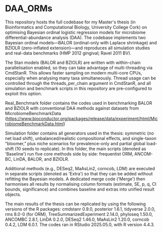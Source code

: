 # DAA_ORMs
This repository hosts the full codebase for my Master's thesis (in Bioinformatics and Computational Biology, University College Cork) on optimising Bayesian ordinal logistic regression models for microbiome differential-abundance analysis (DAA). The codebase implements two Bayesian ordinal models—BALOR (ordinal-only with Laplace shrinkage) and BZIOLR (zero-inflated extension)—and reproduces all simulation studies and real-data benchmarks (HMP 2012 gingival; Ravel 2011 BV).

The Stan models (BALOR and BZIOLR) are written with within-chain parallelisation enabled, so they can take advantage of multi-threading via CmdStanR. This allows faster sampling on modern multi-core CPUs, especially when analysing many taxa simultaneously. Thread usage can be controlled through the threads_per_chain argument in CmdStanR, and all simulation and benchmark scripts in this repository are pre-configured to exploit this option.

Real_Benchmark folder contains the codes used in benchmarking BALOR and BZIOLR with conventional DAA methods against datasets from MicrobiomeBenchmarkData (https://www.bioconductor.org/packages/release/data/experiment/html/MicrobiomeBenchmarkData.html)

Simulation folder contains all generators used in the thesis: symmetric (no net load shift), unbalanced/realistic compositional effects, and single-taxon “bloomer,” plus niche scenarios for prevalence-only and partial global load-shift (10 seeds to replicate). In this folder, the main scripts (denoted as 'Baseline') run five core methods side by side: frequentist ORM, ANCOM-BC, LinDA, BALOR, and BZIOLR. 

Additional methods (e.g., DESeq2, MaAsLin2, corncob, LDM) are executed in separate scripts (denoted as 'Extra') so that they can be added without refitting the Bayesian models. A dedicated merge code ('Merge') then harmonises all results by normalising column formats (estimate, SE, p, q, CI bounds, significance) and combines baseline and extras into unified result objects.

The main results of the thesis can be replicated by using the following versions of the R packages: cmdstanr 0.9.0, posterior 1.6.1, tidyverse 2.0.0, rms 8.0-0 (for ORM), TreeSummarizedExperiment 2.14.0, phyloseq 1.50.0, ANCOMBC 2.8.1, LinDA 0.2.0, DESeq2 1.46.0, MaAsLin2 1.20.0, corncob 0.4.2, LDM 6.0.1. The codes ran in RStudio 2025.05.0, with R version 4.4.3.
